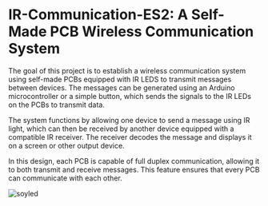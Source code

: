 # IR-Communication-ES2: A Self-Made PCB Wireless Communication System

The goal of this project is to establish a wireless communication system using self-made PCBs equipped with IR LEDS to transmit messages between devices. The messages can be generated using an Arduino microcontroller or a simple button, which sends the signals to the IR LEDs on the PCBs to transmit data.

The system functions by allowing one device to send a message using IR light, which can then be received by another device equipped with a compatible IR receiver. The receiver decodes the message and displays it on a screen or other output device.

In this design, each PCB is capable of full duplex communication, allowing it to both transmit and receive messages. This feature ensures that every PCB can communicate with each other.

![soyled](https://user-images.githubusercontent.com/94362354/219086257-167bd306-9224-439a-ba16-726475401407.png)
